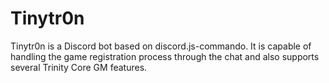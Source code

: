 # Tinytr0n
 Tinytr0n is a Discord bot based on discord.js-commando. It is capable of handling the game registration process through the chat and also supports several Trinity Core GM features.
